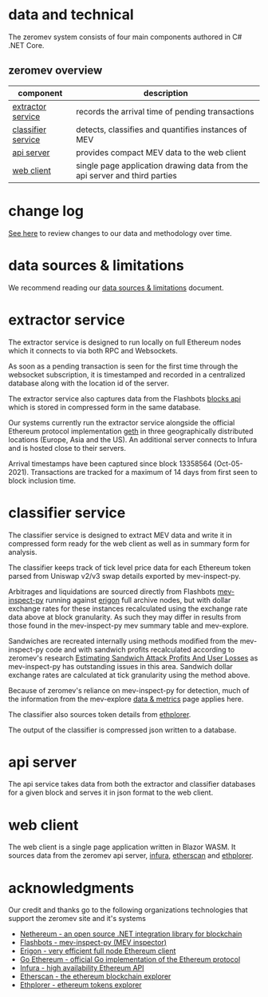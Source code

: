 # data and technical

The zeromev system consists of four main components authored in C# .NET Core.

## zeromev overview

| component          | description                                                                      |
|--------------------|----------------------------------------------------------------------------------|
| [extractor service](#extractor-service)  | records the arrival time of pending transactions                                 |
| [classifier service](#classifier-service) | detects, classifies and quantifies instances of MEV                              |
| [api server](#api-server)         | provides compact MEV data to the web client                                      |
| [web client](#web-client)         | single page application drawing data from the api server and third parties       |

# change log

[See here](/change) to review changes to our data and methodology over time.

# data sources & limitations

We recommend reading our [data sources & limitations](/sources) document.

# extractor service

The extractor service is designed to run locally on full Ethereum nodes which it connects to via both RPC and Websockets.

As soon as a pending transaction is seen for the first time through the websocket subscription, it is timestamped and recorded in a centralized database along with the location id of the server.

The extractor service also captures data from the Flashbots [blocks api](https://blocks.flashbots.net/) which is stored in compressed form in the same database.

Our systems currently run the extractor service alongside the official Ethereum protocol implementation [geth](https://geth.ethereum.org/) in three geographically distributed locations (Europe, Asia and the US). An additional server connects to Infura and is hosted close to their servers.

Arrival timestamps have been captured since block 13358564 (Oct-05-2021). Transactions are tracked for a maximum of 14 days from first seen to block inclusion time.

# classifier service

The classifier service is designed to extract MEV data and write it in compressed form ready for the web client as well as in summary form for analysis.

The classifier keeps track of tick level price data for each Ethereum token parsed from Uniswap v2/v3 swap details exported by mev-inspect-py.

Arbitrages and liquidations are sourced directly from Flashbots [mev-inspect-py](https://github.com/flashbots/mev-inspect-py) running against [erigon](https://github.com/ledgerwatch/erigon) full archive nodes, but with dollar exchange rates for these instances recalculated using the exchange rate data above at block granularity. As such they may differ in results from those found in the mev-inspect-py mev summary table and mev-explore.

Sandwiches are recreated internally using methods modified from the mev-inspect-py code and with sandwich profits recalculated according to zeromev's research [Estimating Sandwich Attack Profits And User Losses](https://docs.google.com/document/d/1CiVE-ASAjoKdc1V8ed6ABPJUAPsa7ADEB5VmnY1TkvI/edit?usp=sharing) as mev-inspect-py has outstanding issues in this area. Sandwich dollar exchange rates are calculated at tick granularity using the method above.

Because of zeromev's reliance on mev-inspect-py for detection, much of the information from the mev-explore [data & metrics](https://explore.flashbots.net/data-metrics) page applies here.

The classifier also sources token details from [ethplorer](https://ethplorer.io/).

The output of the classifier is compressed json written to a database.

# api server

The api service takes data from both the extractor and classifier databases for a given block and serves it in json format to the web client.

# web client

The web client is a single page application written in Blazor WASM. It sources data from the zeromev api server, [infura](https://infura.io/), [etherscan](https://etherscan.io/) and [ethplorer](https://ethplorer.io/).

# acknowledgments

Our credit and thanks go to the following organizations technologies that support the zeromev site and it's systems

* [Nethereum - an open source .NET integration library for blockchain](https://nethereum.com/)
* [Flashbots - mev-inspect-py (MEV inspector)](https://github.com/flashbots/mev-inspect-py)
* [Erigon - very efficient full node Ethereum client](https://github.com/ledgerwatch/erigon)
* [Go Ethereum - official Go implementation of the Ethereum protocol](https://geth.ethereum.org/docs/getting-started)
* [Infura - high availability Ethereum API](https://infura.io/)
* [Etherscan - the ethereum blockchain explorer](https://etherscan.io/)
* [Ethplorer - ethereum tokens explorer](https://ethplorer.io/)
